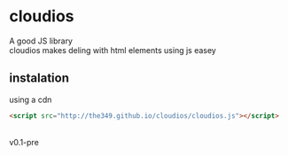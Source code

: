 # cloudios
A good JS library
<br>
cloudios makes deling with html elements using js easey
## instalation
using a cdn
```html
<script src="http://the349.github.io/cloudios/cloudios.js"></script>
```
<br>
v0.1-pre
